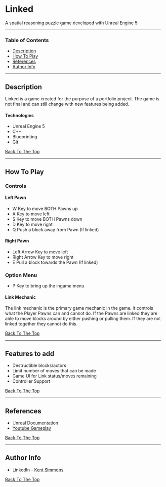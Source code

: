 # Linked

A spatial reasoning puzzle game developed with Unreal Engine 5

---

### Table of Contents

- [Description](#description)
- [How To Play](#how-to-play)
- [References](#references)
- [Author Info](#author-info)

---

## Description

Linked is a game created for the purpose of a portfolio project. The game is not final and can still change with new features being added.

#### Technologies

- Unreal Engine 5
- C++ 
- Blueprinting
- Git

[Back To The Top](#linked)

---

## How To Play

### Controls

#### Left Pawn

- W Key to move BOTH Pawns up
- A Key to move left
- S Key to move BOTH Pawns down
- D Key to move right
- Q Push a block away from Pawn (If linked)

#### Right Pawn

- Left Arrow Key to move left
- Right Arrow Key to move right
- E Pull a block towards the Pawn (If linked)

### Option Menu

- P Key to bring up the ingame menu

#### Link Mechanic

The link mechanic is the primary game mechanic in the game. It controls what the Player Pawns can and cannot do.
If the Pawns are linked they are able to move blocks around by either pushing or pulling them. If they are not linked together
they cannot do this.

[Back To The Top](#linked)

---

## Features to add

- Destructible blocks/actors
- Limit number of moves that can be made
- Game UI for Link status/moves remaining
- Controller Support

[Back To The Top](#read-me-template)

---

## References

- [Unreal Documentation](https://www.unrealengine.com/en-US/bing-search?x=0&y=0&filter=Documentation)
- [Youtube Gameplay](https://youtu.be/6gdVvI1RbYQ)

[Back To The Top](#linked)

---

## Author Info

- LinkedIn - [Kent Simmons](https://www.linkedin.com/in/kent-simmons-157b501b6/)

[Back To The Top](#linked)